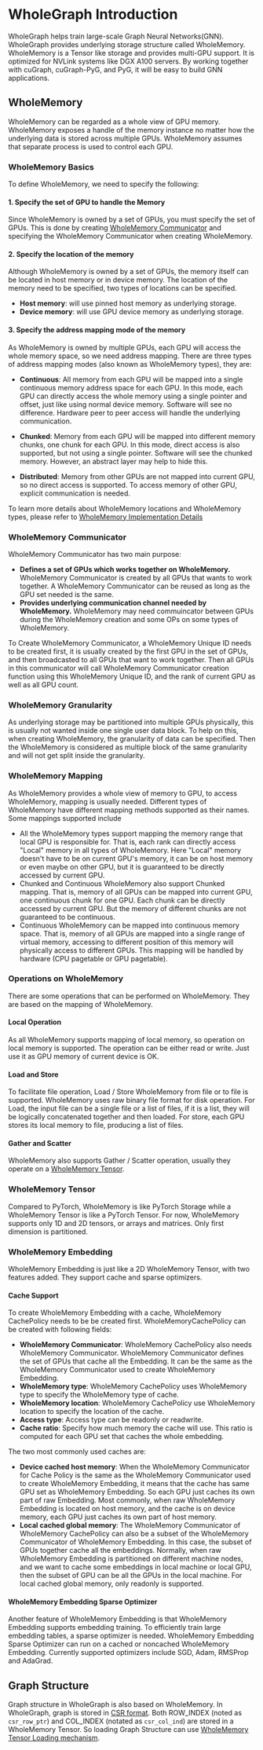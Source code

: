 # WholeGraph Introduction
WholeGraph helps train large-scale Graph Neural Networks(GNN).
WholeGraph provides underlying storage structure called WholeMemory.
WholeMemory is a Tensor like storage and provides multi-GPU support.
It is optimized for NVLink systems like DGX A100 servers.
By working together with cuGraph, cuGraph-PyG, and PyG,
it will be easy to build GNN applications.

## WholeMemory
WholeMemory can be regarded as a whole view of GPU memory.
WholeMemory exposes a handle of the memory instance no matter how the underlying data is stored across multiple GPUs.
WholeMemory assumes that separate process is used to control each GPU.

### WholeMemory Basics
To define WholeMemory, we need to specify the following:

#### 1. Specify the set of GPU to handle the Memory

Since WholeMemory is owned by a set of GPUs, you must specify the set of GPUs.
This is done by creating [WholeMemory Communicator](#wholememory-communicator) and specifying the WholeMemory Communicator when creating WholeMemory.

#### 2. Specify the location of the memory

Although WholeMemory is owned by a set of GPUs, the memory itself can be located in host memory or in device memory.
The location of the memory need to be specified, two types of locations can be specified.

- **Host memory**: will use pinned host memory as underlying storage.
- **Device memory**: will use GPU device memory as underlying storage.

#### 3. Specify the address mapping mode of the memory

As WholeMemory is owned by multiple GPUs, each GPU will access the whole memory space, so we need address mapping.
There are three types of address mapping modes (also known as WholeMemory types), they are:

- **Continuous**: All memory from each GPU will be mapped into a single continuous memory address space for each GPU.
  In this mode, each GPU can directly access the whole memory using a single pointer and offset, just like using normal
  device memory. Software will see no difference. Hardware peer to peer access will handle the underlying communication.

- **Chunked**: Memory from each GPU will be mapped into different memory chunks, one chunk for each GPU.
  In this mode, direct access is also supported, but not using a single pointer. Software will see the chunked memory.
  However, an abstract layer may help to hide this.

- **Distributed**: Memory from other GPUs are not mapped into current GPU, so no direct access is supported.
  To access memory of other GPU, explicit communication is needed.

To learn more details about WholeMemory locations and WholeMemory types, please refer to
[WholeMemory Implementation Details](wholememory_implementation_details.md)

### WholeMemory Communicator
WholeMemory Communicator has two main purpose:

- **Defines a set of GPUs which works together on WholeMemory.** WholeMemory Communicator is created by all GPUs that
  wants to work together. A WholeMemory Communicator can be reused as long as the GPU set needed is the same.
- **Provides underlying communication channel needed by WholeMemory.** WholeMemory may need commuincator between GPUs
  during the WholeMemory creation and some OPs on some types of WholeMemory.

To Create WholeMemory Communicator, a WholeMemory Unique ID needs to be created first, it is usually created by the first GPU in the set of GPUs, and then broadcasted to all GPUs that want to work together. Then all GPUs in this communicator
will call WholeMemory Communicator creation function using this WholeMemory Unique ID, and the rank of current GPU as
well as all GPU count.

### WholeMemory Granularity
As underlying storage may be partitioned into multiple GPUs physically, this is usually not wanted inside one single
user data block. To help on this, when creating WholeMemory, the granularity of data can be specified. Then the
WholeMemory is considered as multiple block of the same granularity and will not get split inside the granularity.

### WholeMemory Mapping
As WholeMemory provides a whole view of memory to GPU, to access WholeMemory, mapping is usually needed.
Different types of WholeMemory have different mapping methods supported as their names.
Some mappings supported include
- All the WholeMemory types support mapping the memory range that local GPU is responsible for.
  That is, each rank can directly access "Local" memory in all types of WholeMemory.
  Here "Local" memory doesn't have to be on current GPU's memory, it can be on host memory or even maybe on other GPU,
  but it is guaranteed to be directly accessed by current GPU.
- Chunked and Continuous WholeMemory also support Chunked mapping. That is, memory of all GPUs can be mapped into
  current GPU, one continuous chunk for one GPU. Each chunk can be directly accessed by current GPU. But the memory of
  different chunks are not guaranteed to be continuous.
- Continuous WholeMemory can be mapped into continuous memory space. That is, memory of all GPUs are mapped into a
  single range of virtual memory, accessing to different position of this memory will physically access to different
  GPUs. This mapping will be handled by hardware (CPU pagetable or GPU pagetable).

### Operations on WholeMemory
There are some operations that can be performed on WholeMemory. They are based on the mapping of WholeMemory.
#### Local Operation
As all WholeMemory supports mapping of local memory, so operation on local memory is supported. The operation can be
either read or write. Just use it as GPU memory of current device is OK.
#### Load and Store
To facilitate file operation, Load / Store WholeMemory from file or to file is supported. WholeMemory uses raw binary
file format for disk operation. For Load, the input file can be a single file or a list of files, if it is a list, they
will be logically concatenated together and then loaded. For store, each GPU stores its local memory to file, producing
a list of files.
#### Gather and Scatter
WholeMemory also supports Gather / Scatter operation, usually they operate on a
[WholeMemory Tensor](#wholememory-tensor).

### WholeMemory Tensor
Compared to PyTorch, WholeMemory is like PyTorch Storage while a WholeMemory Tensor is like a PyTorch Tensor.
For now, WholeMemory supports only 1D and 2D tensors, or arrays and matrices. Only first dimension is partitioned.

### WholeMemory Embedding
WholeMemory Embedding is just like a 2D WholeMemory Tensor, with two features added. They support cache and sparse
optimizers.
#### Cache Support
To create WholeMemory Embedding with a cache, WholeMemory CachePolicy needs to be be created first. WholeMemoryCachePolicy can be created with following fields:
- **WholeMemory Communicator**: WholeMemory CachePolicy also needs WholeMemory Communicator.
  WholeMemory Communicator defines the set of GPUs that cache all the Embedding.
  It can be the same as the WholeMemory Communicator used to create WholeMemory Embedding.
- **WholeMemory type**: WholeMemory CachePolicy uses WholeMemory type to specify the WholeMemory type of cache.
- **WholeMemory location**: WholeMemory CachePolicy use WholeMemory location to specify the location of the cache.
- **Access type**: Access type can be readonly or readwrite.
- **Cache ratio**: Specify how much memory the cache will use. This ratio is computed for each GPU set that caches the
  whole embedding.

The two most commonly used caches are:
- **Device cached host memory**: When the WholeMemory Communicator for Cache Policy is the same as the WholeMemory
  Communicator used to create WholeMemory Embedding, it means that the cache has same GPU set as WholeMemory Embedding.
  So each GPU just caches its own part of raw Embedding.
  Most commonly, when raw WholeMemory Embedding is located on host memory, and the cache is on device
  memory, each GPU just caches its own part of host memory.
- **Local cached global memory**: The WholeMemory Communicator of WholeMemory CachePolicy can also be a subset of the
  WholeMemory Communicator of WholeMemory Embedding. In this case, the subset of GPUs together cache all the embeddings.
  Normally, when raw WholeMemory Embedding is partitioned on different machine nodes, and we
  want to cache some embeddings in local machine or local GPU, then the subset of GPU can be all the GPUs in the local
  machine. For local cached global memory, only readonly is supported.

#### WholeMemory Embedding Sparse Optimizer
Another feature of WholeMemory Embedding is that WholeMemory Embedding supports embedding training.
To efficiently train large embedding tables, a sparse optimizer is needed.
WholeMemory Embedding Sparse Optimizer can run on a cached or noncached WholeMemory Embedding.
Currently supported optimizers include SGD, Adam, RMSProp and AdaGrad.

## Graph Structure
Graph structure in WholeGraph is also based on WholeMemory.
In WholeGraph, graph is stored in [CSR format](https://en.wikipedia.org/wiki/Sparse_matrix#Compressed_sparse_row_(CSR,_CRS_or_Yale_format)).
Both ROW_INDEX (noted as `csr_row_ptr`) and COL_INDEX (notated as `csr_col_ind`) are stored in a
WholeMemory Tensor. So loading Graph Structure can use [WholeMemory Tensor Loading mechanism](#load-and-store).
